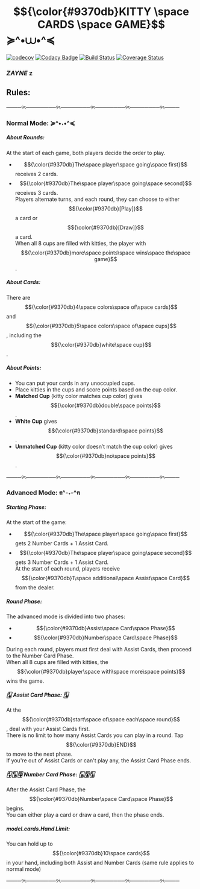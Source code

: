 # $${\color{#9370db}KITTY \space CARDS \space GAME}$$  ≽^•⩊•^≼
[![codecov](https://codecov.io/gh/Shahdlala66/SE_Kitty_Card/branch/main/graph/badge.svg)](https://codecov.io/gh/YOUR_ACCOUNT/YOUR_REPO)
[![Codacy Badge](https://app.codacy.com/project/badge/Grade/8067b3954490468f9db6ae49c9254232)](https://app.codacy.com/gh/ShahdLala66/SE_Kitty_Card/dashboard?utm_source=gh&utm_medium=referral&utm_content=&utm_campaign=Badge_grade)
[![Build Status](https://app.travis-ci.com/ShahdLala66/SE_Kitty_Card.svg?token=HH1pij9kc7Ve4oqguSMe&branch=developer)](https://app.travis-ci.com/ShahdLala66/SE_Kitty_Card)
[![Coverage Status](https://coveralls.io/repos/github/ShahdLala66/SE_Kitty_Card/badge.svg?branch=main)](https://coveralls.io/github/ShahdLala66/SE_Kitty_Card?branch=main)



### *ZAYNE*  z

## **Rules:**                                                  

────୨ৎ────────୨ৎ────────୨ৎ────────୨ৎ────────୨ৎ────

### **Normal Mode: ≽^•˕•^≼**

##### **About Rounds:**
At the start of each game, both players decide the order to play.  
- $${\color{#9370db}The\space player\space going\space first}$$ receives 2 cards.  
- $${\color{#9370db}The\space player\space going\space second}$$ receives 3 cards.  
Players alternate turns, and each round, they can choose to either $${\color{#9370db}[Play]}$$ a card or $${\color{#9370db}[Draw]}$$ a card.  
When all 8 cups are filled with kitties, the player with $${\color{#9370db}more\space points\space wins\space the\space game}$$.

##### **About Cards:**
There are $${\color{#9370db}4\space colors\space of\space cards}$$ and $${\color{#9370db}5\space colors\space of\space cups}$$, including the $${\color{#9370db}white\space cup}$$.

##### **About Points:**
- You can put your cards in any unoccupied cups.  
- Place kitties in the cups and score points based on the cup color.
- **Matched Cup** (kitty color matches cup color) gives $${\color{#9370db}double\space points}$$.  
- **White Cup** gives $${\color{#9370db}standard\space points}$$.  
- **Unmatched Cup** (kitty color doesn’t match the cup color) gives $${\color{#9370db}no\space points}$$.

────୨ৎ────────୨ৎ────────୨ৎ────────୨ৎ────────୨ৎ────

### **Advanced Mode: ฅ^-˕-^ฅ**

##### **Starting Phase:**
At the start of the game:  
- $${\color{#9370db}The\space player\space going\space first}$$ gets 2 Number Cards + 1 Assist Card.  
- $${\color{#9370db}The\space player\space going\space second}$$ gets 3 Number Cards + 1 Assist Card.  
At the start of each round, players receive $${\color{#9370db}1\space additional\space Assist\space Card}$$ from the dealer.

##### **Round Phase:**
The advanced mode is divided into two phases:  
- $${\color{#9370db}Assist\space Card\space Phase}$$  
- $${\color{#9370db}Number\space Card\space Phase}$$  

During each round, players must first deal with Assist Cards, then proceed to the Number Card Phase.  
When all 8 cups are filled with kitties, the $${\color{#9370db}player\space with\space more\space points}$$ wins the game.

##### 🂡 **Assist Card Phase:** 🂡
At the $${\color{#9370db}start\space of\space each\space round}$$, deal with your Assist Cards first.  
There is no limit to how many Assist Cards you can play in a round. Tap $${\color{#9370db}END}$$ to move to the next phase.  
If you're out of Assist Cards or can't play any, the Assist Card Phase ends.

#####  🃁🂭🂺 **Number Card Phase:** 🃜🃚🃖
After the Assist Card Phase, the $${\color{#9370db}Number\space Card\space Phase}$$ begins.  
You can either play a card or draw a card, then the phase ends.

##### **model.cards.Hand Limit:**
You can hold up to $${\color{#9370db}10\space cards}$$ in your hand, including both Assist and Number Cards (same rule applies to normal mode)

────୨ৎ────────୨ৎ────────୨ৎ────────୨ৎ────────୨ৎ────
